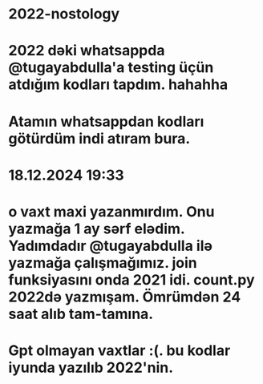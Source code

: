 # 2022-nostology

# 2022 dəki whatsappda @tugayabdulla'a testing üçün atdığım kodları tapdım. hahahha

# Atamın whatsappdan kodları götürdüm indi atıram bura.

# 18.12.2024 19:33


# o vaxt maxi yazanmırdım. Onu yazmağa 1 ay sərf elədim. Yadımdadır @tugayabdulla ilə yazmağa çalışmağımız. join funksiyasını onda 2021 idi. count.py 2022də yazmışam. Ömrümdən 24 saat alıb tam-tamına.
# Gpt olmayan vaxtlar :(. bu kodlar iyunda yazılıb 2022'nin.
